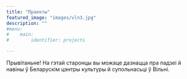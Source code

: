 ```yaml
---
title: "Праекты"
featured_image: "images/vln3.jpg"
description: ""
#menu: 
#    main:
#        identifier: projects

---
```

Прывітаньне! На гэтай старонцы вы можаце дазнацца пра падзеі й навіны ў Беларускім цэнтры культуры й супольнасьці ў Вільні.